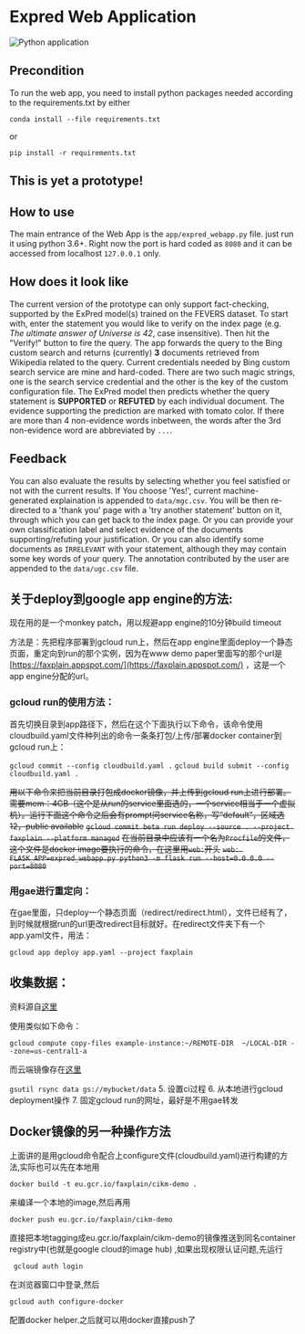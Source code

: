 # Expred Web Application

![Python application](https://github.com/JoshuaGhost/expred_web_app/workflows/Python%20application/badge.svg?branch=JoshuaGhost-action)

## Precondition

To run the web app, you need to install python packages needed according to the requirements.txt by either

```conda install --file requirements.txt```

or

```pip install -r requirements.txt```

## This is yet a prototype!

## How to use

The main entrance of the Web App is the ```app/expred_webapp.py``` file. just run it using python 3.6+. Right now the
port is hard coded as ```8080``` and it can be accessed from localhost ```127.0.0.1``` only.

## How does it look like

The current version of the prototype can only support fact-checking, supported by the ExPred model(s) trained on the
FEVERS dataset. To start with, enter the statement you would like to verify on the index page (e.g. *The ultimate answer
        of Universe is 42*, case insensitive). Then hit the "Verify!" button to fire the query. The app forwards the
query to the Bing custom search and returns (currently) **3** documents retrieved from Wikipedia related to the query.
Current credentials needed by Bing custom search service are mine and hard-coded. There are two such magic strings, one
is the search service credential and the other is the key of the custom configuration file. The ExPred model then
predicts whether the query statement is __SUPPORTED__ or __REFUTED__ by each individual document. The evidence
supporting the prediction are marked with tomato color. If there are more than 4 non-evidence words inbetween, the
words after the 3rd non-evidence word are abbreviated by ```...```.

## Feedback

You can also evaluate the results by selecting whether you feel satisfied or not with the current results. If You choose
'Yes!', current machine-generated explaination is appended to ```data/mgc.csv```. You will be then re-directed to a
'thank you' page with a 'try another statement' button on it, through which you can get back to the index page. Or you
can provide your own classification label and select evidence of the documents supporting/refuting your justification.
Or you can also identify some documents as ```IRRELEVANT``` with your statement, although they may contain some key
words of your query. The annotation contributed by the user are appended to the ```data/ugc.csv``` file.

## 关于deploy到google app engine的方法:

现在用的是一个monkey patch，用以规避app engine的10分钟build timeout

方法是：先把程序部署到gcloud run上，然后在app engine里面deploy一个静态页面，重定向到run的那个实例，因为在www demo paper里面写的那个url是[https://faxplain.appspot.com/](https://faxplain.appspot.com/) ，这是一个app engine分配的url。

### gcloud run的使用方法：

首先切换目录到app路径下，然后在这个下面执行以下命令，该命令使用cloudbuild.yaml文件种列出的命令一条条打包/上传/部署docker container到gcloud run上：

```gcloud commit --config cloudbuild.yaml .```
```gcloud build submit --config cloudbuild.yaml .```

~~用以下命令来把当前目录打包成docker镜像，并上传到gcloud run上进行部署。需要mem：4GB（这个是从run的service里面选的，一个service相当于一个虚拟机）。运行下面这个命令之后会有prompt问service名称，写“default”，区域选12，public available~~
~~```gcloud commit beta run deploy --source . --project faxplain --platform managed```~~
~~在当前目录中应该有一个名为```Procfile```的文件，这个文件是docker image要执行的命令，在这里用```web:```开头~~
~~```web: FLASK_APP=expred_webapp.py python3 -m flask run --host=0.0.0.0 --port=8080```~~

### 用gae进行重定向：

在gae里面，只deploy一个静态页面（redirect/redirect.html），文件已经有了，到时候就根据run的url更改redirect目标就好。在redirect文件夹下有一个app.yaml文件，用法：

```gcloud app deploy app.yaml --project faxplain```

## 收集数据：

资料源自[这里](https://cloud.google.com/sdk/gcloud/reference/compute/copy-files)

使用类似如下命令：

```gcloud compute copy-files example-instance:~/REMOTE-DIR  ~/LOCAL-DIR --zone=us-central1-a```

而云端镜像存在[这里](https://console.cloud.google.com/gcr/images/faxplain?project=faxplain&folder&organizationId)


```gsutil rsync data gs://mybucket/data```
5. 设置ci过程
6. 从本地进行gcloud deployment操作
7. 固定gcloud run的网址，最好是不用gae转发


## Docker镜像的另一种操作方法

上面讲的是用gcloud命令配合上configure文件(cloudbuild.yaml)进行构建的方法,实际也可以先在本地用

```docker build -t eu.gcr.io/faxplain/cikm-demo .```

来编译一个本地的image,然后再用

```docker push eu.gcr.io/faxplain/cikm-demo```

直接把本地tagging成eu.gcr.io/faxplain/cikm-demo的镜像推送到同名container registry中(也就是google cloud的image hub) ,如果出现权限认证问题,先运行

``` gcloud auth login```

在浏览器窗口中登录,然后

```gcloud auth configure-docker```

配置docker helper.之后就可以用docker直接push了